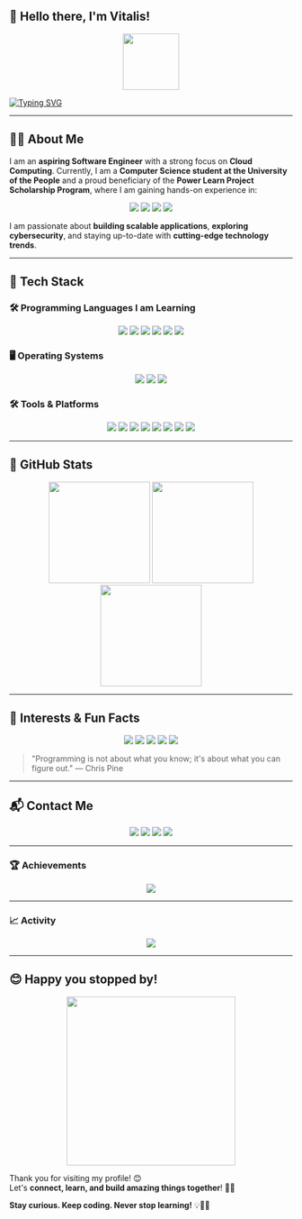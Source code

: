 ## 👋 Hello there, I'm Vitalis!  
<div id="header" align="center">
  <img src="https://i.giphy.com/media/Q8xuJjjxQHHJdHn7gJ/giphy.gif" width="100"/>
</div>

[![Typing SVG](https://readme-typing-svg.demolab.com/?lines=🚀+Welcome+to+My+GitHub+Profile!;🔥+Constantly+expanding+my+skill+set;💡+Staying+up+to+date+with+latest+trends!&center=true&width=1000&size=30&duration=3000&pause=1000)](https://git.io/typing-svg)

---

## 🧑‍💻 About Me  
I am an **aspiring Software Engineer** with a strong focus on **Cloud Computing**. Currently, I am a **Computer Science student at the University of the People** and a proud beneficiary of the **Power Learn Project Scholarship Program**, where I am gaining hands-on experience in:

<div align="center">
  <a href="#"><img src="https://img.shields.io/badge/Web%20Development-0C9CEE?style=for-the-badge&logo=javascript&logoColor=white"></a>
  <a href="#"><img src="https://img.shields.io/badge/Python-FFD43B?style=for-the-badge&logo=python&logoColor=blue"></a>
  <a href="#"><img src="https://img.shields.io/badge/SQL-4479A1?style=for-the-badge&logo=postgresql&logoColor=white"></a>
  <a href="#"><img src="https://img.shields.io/badge/Startups%20&%20Entrepreneurship-FF5733?style=for-the-badge&logo=rocket&logoColor=white"></a>
</div>

I am passionate about **building scalable applications**, **exploring cybersecurity**, and staying up-to-date with **cutting-edge technology trends**.  
 

---

## 🔧 Tech Stack  

### 🛠 Programming Languages I am Learning  
<div align="center">
  <a href="#"><img src="https://img.shields.io/badge/Rust-000000?style=for-the-badge&logo=rust&logoColor=white"></a>
  <a href="#"><img src="https://img.shields.io/badge/Python-1E88E5?style=for-the-badge&logo=python&logoColor=white"></a>
  <a href="#"><img src="https://img.shields.io/badge/SQL-4DB33D?style=for-the-badge&logo=postgresql&logoColor=white"></a>
  <a href="#"><img src="https://img.shields.io/badge/Java-ED8B00?style=for-the-badge&logo=java&logoColor=white"></a>
  <a href="#"><img src="https://img.shields.io/badge/JavaScript-F7DF1E?style=for-the-badge&logo=javascript&logoColor=black"></a>
  <a href="#"><img src="https://img.shields.io/badge/HTML%20&%20CSS-E34F26?style=for-the-badge&logo=html5&logoColor=white"></a>
</div>

### 🖥️ Operating Systems  
<div align="center">
  <a href="#"><img src="https://img.shields.io/badge/Linux%20(Ubuntu)-FCC624?style=for-the-badge&logo=ubuntu&logoColor=white"></a>
  <a href="#"><img src="https://img.shields.io/badge/Windows-0078D6?style=for-the-badge&logo=windows&logoColor=white"></a>
  <a href="#"><img src="https://img.shields.io/badge/macOS-999999?style=for-the-badge&logo=apple&logoColor=white"></a>
</div>

### 🛠 Tools & Platforms  
<div align="center">
  <a href="#"><img src="https://img.shields.io/badge/Git%20&%20GitHub-F05032?style=for-the-badge&logo=git&logoColor=white"></a>
  <a href="#"><img src="https://img.shields.io/badge/Docker-2496ED?style=for-the-badge&logo=docker&logoColor=white"></a>
  <a href="#"><img src="https://img.shields.io/badge/VS%20Code-007ACC?style=for-the-badge&logo=visualstudiocode&logoColor=white"></a>
  <a href="#"><img src="https://img.shields.io/badge/Multipass-555555?style=for-the-badge&logo=ubuntu&logoColor=white"></a>
  <a href="#"><img src="https://img.shields.io/badge/Trello-0081CB?style=for-the-badge&logo=trello&logoColor=white"></a>
  <a href="#"><img src="https://img.shields.io/badge/Asana-E54F6D?style=for-the-badge&logo=asana&logoColor=white"></a>
  <a href="#"><img src="https://img.shields.io/badge/Jira-0052CC?style=for-the-badge&logo=jira&logoColor=white"></a>
  <a href="#"><img src="https://img.shields.io/badge/Discord-7396DA?style=for-the-badge&logo=discord&logoColor=white"></a>
</div>

---

## 🚀 GitHub Stats  
<div align="center">
  <img src="https://github-readme-stats.vercel.app/api?username=Vitalisn4&show_icons=true&theme=dark" height="180">
  <img src="https://github-readme-stats.vercel.app/api/top-langs?username=Vitalisn4&layout=compact&theme=dark" height="180">
</div>

<div align="center">
  <img src="https://streak-stats.demolab.com/?user=Vitalisn4&theme=dark&hide_border=true" height="180">
</div>

---

## 🌟 Interests & Fun Facts  
<div align="center">
  <a href="#"><img src="https://img.shields.io/badge/Gaming-FF0000?style=for-the-badge&logo=playstation&logoColor=white"></a>
  <a href="#"><img src="https://img.shields.io/badge/Tech%20Blogs-4A90E2?style=for-the-badge&logo=medium&logoColor=white"></a>
  <a href="#"><img src="https://img.shields.io/badge/Open%20Source%20Contributions-2EC866?style=for-the-badge&logo=github&logoColor=white"></a>
  <a href="#"><img src="https://img.shields.io/badge/Tech%20Podcasts-FFC300?style=for-the-badge&logo=spotify&logoColor=white"></a>
  <a href="#"><img src="https://img.shields.io/badge/Running-FF4500?style=for-the-badge&logo=strava&logoColor=white"></a>
</div>

> "Programming is not about what you know; it's about what you can figure out." — Chris Pine  

---

## 📬 Contact Me  
<div align="center">
  <a href="mailto:ngamvitalisyuh@gmail.com"><img src="https://img.shields.io/badge/Gmail-D14836?style=for-the-badge&logo=gmail&logoColor=white"></a>
  <a href="https://www.linkedin.com/in/ngam-vitalis"><img src="https://img.shields.io/badge/LinkedIn-0077B5?style=for-the-badge&logo=linkedin&logoColor=white"></a>
  <a href="https://discordapp.com/users/1282738167610609716"><img src="https://img.shields.io/badge/Discord-5865F2?style=for-the-badge&logo=discord&logoColor=white"></a>
  <a href="tel:+237671360235"><img src="https://img.shields.io/badge/WhatsApp-25D366?style=for-the-badge&logo=whatsapp&logoColor=white"></a>
</div>

---

### 🏆 Achievements  
<div align="center">
  <img src="https://github-profile-trophy.vercel.app/?username=Vitalisn4&theme=nord&margin-w=8&margin-h=8&no-bg=false&no-frame=true">
</div>

---

### 📈 Activity  
<div align="center">
  <img src="https://github-readme-activity-graph.vercel.app/graph?username=Vitalisn4&radius=16&theme=react&area=true&hide_border=true">
</div>

---

## 😊 **Happy you stopped by!**  

<div align="center">
  <img src="https://media.giphy.com/media/jpVnC65DmYeyRL4LHS/giphy.gif" width="300">
</div>  

Thank you for visiting my profile! 😊  
Let's **connect, learn, and build amazing things together**! 🚀✨  

**Stay curious. Keep coding. Never stop learning!** 💡👨‍💻  

